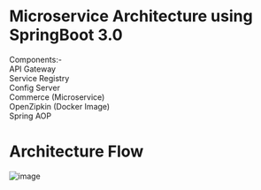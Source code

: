 # Microservice Architecture using SpringBoot 3.0
Components:- </br>
API Gateway </br>
Service Registry </br>
Config Server </br>
Commerce (Microservice) </br>
OpenZipkin (Docker Image) </br>
Spring AOP </br>

# Architecture Flow
![image](https://github.com/manojsuthar123/spring-microservices/assets/39855403/d46bb1d4-83ef-420d-bb60-7ea816a1276c)
